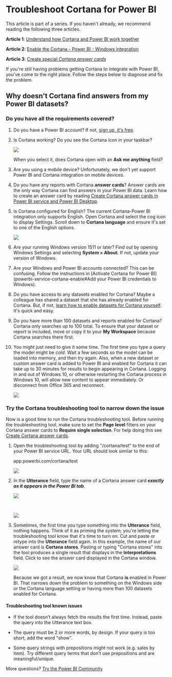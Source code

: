 ﻿<properties
   pageTitle="Troubleshoot Cortana for Power BI"
   description="If you're having trouble using Cortana with Power BI, try these suggestions. "
   services="powerbi"
   documentationCenter=""
   authors="mihart"  
   manager="erikre"
   editor=""/>

<tags
   ms.service="powerbi"
   ms.devlang="NA"
   ms.topic="article"
   ms.tgt_pltfrm="NA"
   ms.workload="powerbi"
   ms.date="03/15/2017"
   ms.author="mihart"/>


# Troubleshoot Cortana for Power BI

This article is part of a series. If you haven't already, we recommend reading the following three articles.

**Article 1**: [Understand how Cortana and Power BI work together](powerbi-service-cortana-intro.md)

**Article 2**: [Enable the Cortana - Power BI - Windows integration](powerbi-service-cortana-enable.md)

**Article 3**: [Create special *Cortana answer cards*](powerbi-service-cortana-desktop-entity-cards.md)

If you're still having problems getting Cortana to integrate with Power BI, you've come to the right place. Follow the steps below to diagnose and fix the problem.

## Why doesn't Cortana find answers from my Power BI datasets?

### Do you have all the requirements covered?

1.  Do you have a Power BI account?  If not, [sign up, it's free](powerbi-service-self-service-signup-for-power-bi.md).

2. Is Cortana working?  Do you see the Cortana icon in your taskbar?

    ![](media/powerbi-service-cortana-troubleshoot/power-bi-cortana-icon.png)

    When you select it, does Cortana open with an **Ask me anything** field?

3.  Are you using a mobile device?  Unfortunately, we don't yet support Power BI and Cortana integration on mobile devices.

4.  Do you have any reports with Cortana **answer cards**? Answer cards are the only way Cortana can find answers in your Power BI data.  Learn how to create an answer card by reading [Create Cortana answer cards in Power BI service and Power BI Desktop](powerbi-service-cortana-desktop-entity-cards.md).

5.  Is Cortana configured for English?  The current Cortana-Power BI integration only supports English. Open Cortana and select the cog icon to display Settings. Scroll down to **Cortana language** and ensure it's set to one of the English options.

    ![](media/powerbi-service-cortana-troubleshoot/power-bi-cortana-language.png)

6.  Are your running Windows version 1511 or later?  Find out by opening Windows Settings and selecting **System > About**. If not, update your version of Windows.

7.  Are your Windows and Power BI accounts connected? This can be confusing. Follow the instructions in [Activate Cortana for Power BI](powerbi-service-cortana-enable#Add your Power BI credentials to Windows).

8.  Do you have access to any datasets enabled for Cortana? Maybe a colleague has shared a dataset that she has already enabled for Cortana. But, if not, [learn how to enable datasets for Cortana yourself](powerbi-service-cortana-enable.md). It's quick and easy.

9.  Do you have more than 100 datasets and reports enabled for Cortana?  Cortana only searches up to 100 total.  To ensure that your dataset or report is included, move or copy it to your **My Workspace** because Cortana searches there first.

10. You might just need to give it some time. The first time you type a query the model might be *cold*. Wait a few seconds so the model can be loaded into memory, and then try again. Also, when a new dataset or custom answer card is added to Power BI and enabled for Cortana it can take up to 30 minutes for results to begin appearing in Cortana. Logging in and out of Windows 10, or otherwise restarting the Cortana process in Windows 10, will allow new content to appear immediately. Or disconnect from Office 365 and reconnect.

    ![](media/powerbi-service-cortana-troubleshoot/power-bi-cortana-O365.png)

### Try the Cortana troubleshooting tool to narrow down the issue
Now is a good time to run the Cortana troubleshooting tool. Before running the troubleshooting tool, make sure to set the **Page level** filters on your Cortana answer cards to **Require single selection**. For help doing this see [Create Cortana answer cards](powerbi-service-cortana-desktop-entity-cards.md).

1.  Open the troubleshooting tool by adding "/cortana/test" to the end of your Power BI service URL. Your URL should look similar to this:

    app.powerbi.com/cortana/test

    ![](media/powerbi-service-cortana-troubleshoot/power-bi-cortana-tool2.png)

2.  In the **Utterance** field, type the name of a Cortana answer card ***exactly as it appears in the Power BI tab***.

    ![](media/powerbi-service-cortana-troubleshoot/power-bi-answer-card.png)

    </br>

    ![](media/powerbi-service-cortana-troubleshoot/power-bi-answer-card2.png)

3.  Sometimes, the first time you type something into the **Utterance** field, nothing happens. Think of it as priming the system; you're letting the troubleshooting tool know that it's time to turn on. Cut and paste or retype into the **Utterance** field again. In this example, the name of our answer card is **Cortana stores**. Pasting or typing "Cortana stores" into the tool produces a single result that displays in the **Interpretations** field. Click to see the answer card displayed in the Cortana window.

    ![](media/powerbi-service-cortana-troubleshoot/power-bi-utterance.png)

    Because we got a result, we now know that Cortana **is** enabled in Power BI. That narrows down the problem to something on the Windows side or the Cortana language setting or having more than 100 datasets enabled for Cortana.

####  Troubleshooting tool known issues



- If the tool doesn’t always fetch the results the first time. Instead, paste the query into the Utterance text box.

- The query must be 2 or more words, by design.  If your query is too short, add the word "show".

- Some query strings with prepositions might not work (e.g. sales by item). Try different query terms that don't use prepositions and are meaningful/unique.

More questions? [Try the Power BI Community](http://community.powerbi.com/)
